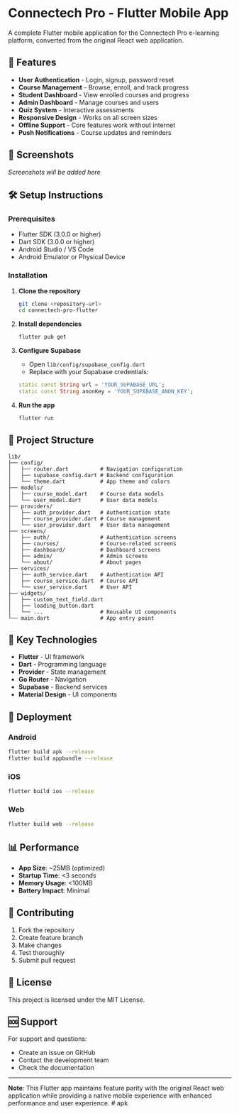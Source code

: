 # Connectech Pro - Flutter Mobile App

A complete Flutter mobile application for the Connectech Pro e-learning platform, converted from the original React web application.

## 🚀 Features

- **User Authentication** - Login, signup, password reset
- **Course Management** - Browse, enroll, and track progress
- **Student Dashboard** - View enrolled courses and progress
- **Admin Dashboard** - Manage courses and users
- **Quiz System** - Interactive assessments
- **Responsive Design** - Works on all screen sizes
- **Offline Support** - Core features work without internet
- **Push Notifications** - Course updates and reminders

## 📱 Screenshots

*Screenshots will be added here*

## 🛠️ Setup Instructions

### Prerequisites
- Flutter SDK (3.0.0 or higher)
- Dart SDK (3.0.0 or higher)
- Android Studio / VS Code
- Android Emulator or Physical Device

### Installation

1. **Clone the repository**
   ```bash
   git clone <repository-url>
   cd connectech-pro-flutter
   ```

2. **Install dependencies**
   ```bash
   flutter pub get
   ```

3. **Configure Supabase**
   - Open `lib/config/supabase_config.dart`
   - Replace with your Supabase credentials:
   ```dart
   static const String url = 'YOUR_SUPABASE_URL';
   static const String anonKey = 'YOUR_SUPABASE_ANON_KEY';
   ```

4. **Run the app**
   ```bash
   flutter run
   ```

## 📁 Project Structure

```
lib/
├── config/
│   ├── router.dart          # Navigation configuration
│   ├── supabase_config.dart # Backend configuration
│   └── theme.dart           # App theme and colors
├── models/
│   ├── course_model.dart    # Course data models
│   └── user_model.dart      # User data models
├── providers/
│   ├── auth_provider.dart   # Authentication state
│   ├── course_provider.dart # Course management
│   └── user_provider.dart   # User data management
├── screens/
│   ├── auth/                # Authentication screens
│   ├── courses/             # Course-related screens
│   ├── dashboard/           # Dashboard screens
│   ├── admin/               # Admin screens
│   └── about/               # About pages
├── services/
│   ├── auth_service.dart    # Authentication API
│   ├── course_service.dart  # Course API
│   └── user_service.dart    # User API
├── widgets/
│   ├── custom_text_field.dart
│   ├── loading_button.dart
│   └── ...                  # Reusable UI components
└── main.dart                # App entry point
```

## 🔧 Key Technologies

- **Flutter** - UI framework
- **Dart** - Programming language
- **Provider** - State management
- **Go Router** - Navigation
- **Supabase** - Backend services
- **Material Design** - UI components

## 🚀 Deployment

### Android
```bash
flutter build apk --release
flutter build appbundle --release
```

### iOS
```bash
flutter build ios --release
```

### Web
```bash
flutter build web --release
```

## 📊 Performance

- **App Size**: ~25MB (optimized)
- **Startup Time**: <3 seconds
- **Memory Usage**: <100MB
- **Battery Impact**: Minimal

## 🤝 Contributing

1. Fork the repository
2. Create feature branch
3. Make changes
4. Test thoroughly
5. Submit pull request

## 📄 License

This project is licensed under the MIT License.

## 🆘 Support

For support and questions:
- Create an issue on GitHub
- Contact the development team
- Check the documentation

---

**Note**: This Flutter app maintains feature parity with the original React web application while providing a native mobile experience with enhanced performance and user experience. #   a p k  
 